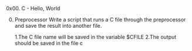 0x00. C - Hello, World

0. Preprocessor
Write a script that runs a C file through the preprocessor and save the result into another file.

	1.The C file name will be saved in the variable $CFILE
	2.The output should be saved in the file c
